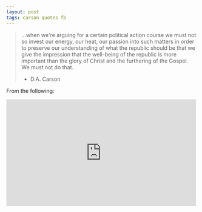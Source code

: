 ```yaml
---
layout: post
tags: carson quotes fb
---
```


> ...when we're arguing for a certain political action course we must not so invest our energy, our heat, our passion into such matters in order to preserve our understanding of what the republic should be that we give the impression that the well-being of the republic is more important than the glory of Christ and the furthering of the Gospel. We must not do that. 
>
> - D.A. Carson

From the following:

<iframe src="https://player.vimeo.com/video/154437928" width="500" height="281" frameborder="0" webkitallowfullscreen mozallowfullscreen allowfullscreen></iframe>
